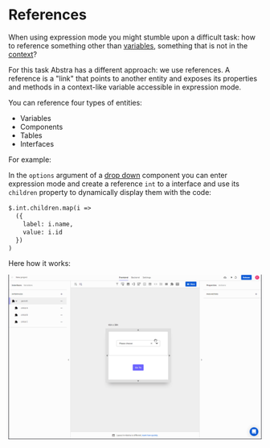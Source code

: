 # References

When using expression mode you might stumble upon a difficult task: how to reference something other than [variables](), something that is not in the [context]()?

For this task Abstra has a different approach: we use references. A reference is a "link" that points to another entity and exposes its properties and methods in a context-like variable accessible in expression mode.

You can reference four types of entities:

* Variables
* Components
* Tables
* Interfaces

For example:

In the `options` argument of a [drop down]() component you can enter expression mode and create a reference `int` to a interface and use its `children` property to dynamically display them with the code:

```text
$.int.children.map(i => 
  ({
    label: i.name, 
    value: i.id
  })
)
```

Here how it works:

![](../../../.gitbook/assets/referenceinteface.gif)


